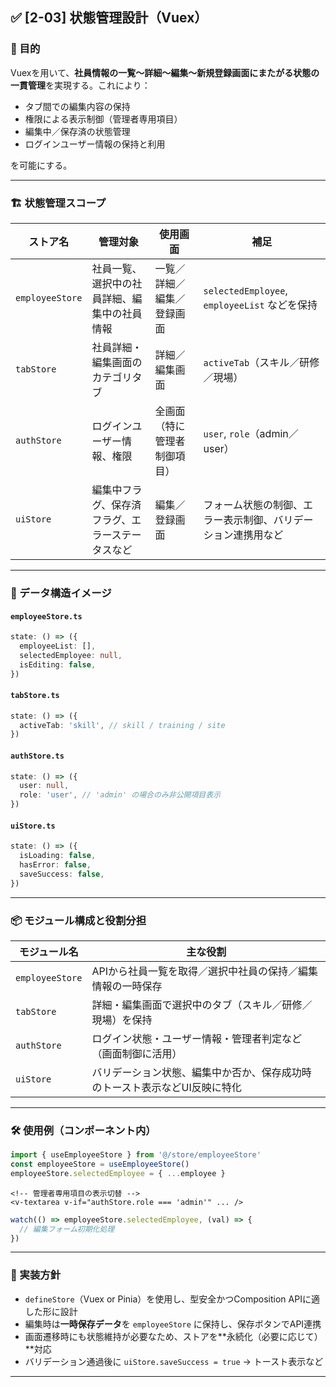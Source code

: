 
## ✅ \[2-03] 状態管理設計（Vuex）

### 🎯 目的

Vuexを用いて、**社員情報の一覧〜詳細〜編集〜新規登録画面にまたがる状態の一貫管理**を実現する。これにより：

* タブ間での編集内容の保持
* 権限による表示制御（管理者専用項目）
* 編集中／保存済の状態管理
* ログインユーザー情報の保持と利用

を可能にする。

---

### 🏗️ 状態管理スコープ

| ストア名            | 管理対象                     | 使用画面           | 補足                                       |
| --------------- | ------------------------ | -------------- | ---------------------------------------- |
| `employeeStore` | 社員一覧、選択中の社員詳細、編集中の社員情報   | 一覧／詳細／編集／登録画面  | `selectedEmployee`, `employeeList` などを保持 |
| `tabStore`      | 社員詳細・編集画面のカテゴリタブ         | 詳細／編集画面        | `activeTab`（スキル／研修／現場）                   |
| `authStore`     | ログインユーザー情報、権限            | 全画面（特に管理者制御項目） | `user`, `role`（admin／user）               |
| `uiStore`       | 編集中フラグ、保存済フラグ、エラーステータスなど | 編集／登録画面        | フォーム状態の制御、エラー表示制御、バリデーション連携用など           |

---

### 🧱 データ構造イメージ

#### `employeeStore.ts`

```ts
state: () => ({
  employeeList: [],
  selectedEmployee: null,
  isEditing: false,
})
```

#### `tabStore.ts`

```ts
state: () => ({
  activeTab: 'skill', // skill / training / site
})
```

#### `authStore.ts`

```ts
state: () => ({
  user: null,
  role: 'user', // 'admin' の場合のみ非公開項目表示
})
```

#### `uiStore.ts`

```ts
state: () => ({
  isLoading: false,
  hasError: false,
  saveSuccess: false,
})
```

---

### 📦 モジュール構成と役割分担

| モジュール名          | 主な役割                                   |
| --------------- | -------------------------------------- |
| `employeeStore` | APIから社員一覧を取得／選択中社員の保持／編集情報の一時保存        |
| `tabStore`      | 詳細・編集画面で選択中のタブ（スキル／研修／現場）を保持           |
| `authStore`     | ログイン状態・ユーザー情報・管理者判定など（画面制御に活用）         |
| `uiStore`       | バリデーション状態、編集中か否か、保存成功時のトースト表示などUI反映に特化 |

---

### 🛠 使用例（コンポーネント内）

```ts
import { useEmployeeStore } from '@/store/employeeStore'
const employeeStore = useEmployeeStore()
employeeStore.selectedEmployee = { ...employee }
```

```vue
<!-- 管理者専用項目の表示切替 -->
<v-textarea v-if="authStore.role === 'admin'" ... />
```

```ts
watch(() => employeeStore.selectedEmployee, (val) => {
  // 編集フォーム初期化処理
})
```

---

### 🧩 実装方針

* `defineStore`（Vuex or Pinia）を使用し、型安全かつComposition APIに適した形に設計
* 編集時は**一時保存データ**を `employeeStore` に保持し、保存ボタンでAPI連携
* 画面遷移時にも状態維持が必要なため、ストアを\*\*永続化（必要に応じて）\*\*対応
* バリデーション通過後に `uiStore.saveSuccess = true` → トースト表示など

---